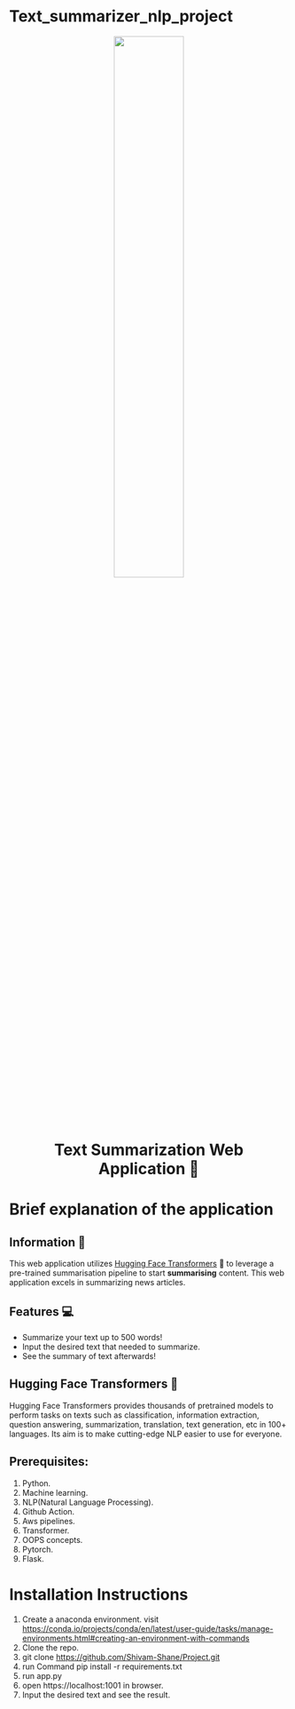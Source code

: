 # Text_summarizer_nlp_project

<p align ="center"><img src="bot.gif" width=50%></p>

<h1 align="center">
     Text Summarization Web Application 📖
</h1>

# Brief explanation of the application
## Information 📱
This web application utilizes [Hugging Face Transformers](https://huggingface.co/transformers/task_summary.html#summarization) 🤗 to leverage a pre-trained summarisation pipeline to start **summarising** content. This web application excels in summarizing news articles. 

## Features 💻
* Summarize your text up to 500 words!
* Input the desired text that needed to summarize.
* See the summary of text afterwards!

## Hugging Face Transformers 🤗
Hugging Face Transformers provides thousands of pretrained models to perform tasks on texts such as classification, information extraction, question answering, summarization, translation, text generation, etc in 100+ languages. Its aim is to make cutting-edge NLP easier to use for everyone.



## Prerequisites:
1. Python.
2. Machine learning.
3. NLP(Natural Language Processing).
4. Github Action.
5. Aws pipelines.
6. Transformer.
7. OOPS concepts.
8. Pytorch.
9. Flask.

# Installation Instructions
1. Create a anaconda environment. visit https://conda.io/projects/conda/en/latest/user-guide/tasks/manage-environments.html#creating-an-environment-with-commands
2. Clone the repo.
3. git clone https://github.com/Shivam-Shane/Project.git
4. run Command pip install -r requirements.txt
5. run app.py
6. open https://localhost:1001 in browser.
7. Input the desired text and see the result.
